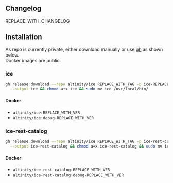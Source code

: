 ## Changelog

REPLACE_WITH_CHANGELOG

## Installation

As repo is currently private, either download manually or use [gh](https://cli.github.com/) as shown below.  
Docker images are public.

### ice

```sh
gh release download --repo altinity/ice REPLACE_WITH_TAG -p ice-REPLACE_WITH_VER \
  --output ice && chmod a+x ice && sudo mv ice /usr/local/bin/
```

#### Docker

<!-- TODO: @digest -->

- `altinity/ice:REPLACE_WITH_VER`
- `altinity/ice:debug-REPLACE_WITH_VER`

### ice-rest-catalog

```sh
gh release download --repo altinity/ice REPLACE_WITH_TAG -p ice-rest-catalog-REPLACE_WITH_VER \
  --output ice-rest-catalog && chmod a+x ice-rest-catalog && sudo mv ice-rest-catalog /usr/local/bin/
```

#### Docker

<!-- TODO: @digest -->

- `altinity/ice-rest-catalog:REPLACE_WITH_VER`
- `altinity/ice-rest-catalog:debug-REPLACE_WITH_VER`
